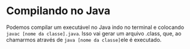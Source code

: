 # Compilando no Java
Podemos compilar um executável no Java indo no terminal e colocando `javac [nome da classe].java`. Isso vai gerar um arquivo .class, que, ao chamarmos através de `java [nome da classe]`ele é executado.